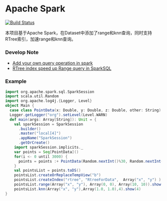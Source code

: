 # Apache Spark
[![Build Status](https://travis-ci.org/plutolove/spark-spatial.svg?branch=master)](https://travis-ci.org/plutolove/spark-spatial)

本项目基于Apache Spark，在Dataset中添加了range和knn查询，同时支持RTree索引，加速range和knn查询。
### Develop Note
* [Add your own query operation in spark](http://plutolove.hatenablog.com/entry/2018/02/27/171804)
* [RTree index speed up Range query in SparkSQL](http://plutolove.hatenablog.com/entry/2018/03/04/173207)
### Example
```scala
import org.apache.spark.sql.SparkSession
import scala.util.Random
import org.apache.log4j.{Logger, Level}
object Main {
  case class PointData(x: Double, y: Double, z: Double, other: String)
  Logger.getLogger("org").setLevel(Level.WARN)
  def main(args: Array[String]): Unit = {
    val sparkSession = SparkSession
      .builder()
      .master("local[4]")
      .appName("SparkSession")
      .getOrCreate()
    import sparkSession.implicits._
    var points = Seq[PointData]()
    for(i <- 0 until 3000) {
      points = points :+ PointData(Random.nextInt()%30, Random.nextInt()%30, Random.nextInt()%30, "point: "+i.toString)
    }
    val pointsList = points.toDS()
    pointsList.createOrReplaceTempView("b")
    pointsList.createIndex("rtree", "RtreeForData",  Array("x", "y") )
    pointsList.range(Array("x", "y"), Array(0, 0), Array(10, 10)).show()
    pointsList.knn(Array("x", "y"),Array(1.0, 1.0),4).show(4)
}
```